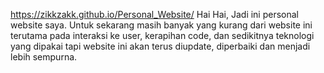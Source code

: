 https://zikkzakk.github.io/Personal_Website/
Hai Hai, Jadi ini personal website saya. Untuk sekarang masih banyak yang kurang dari website ini terutama pada interaksi ke user, kerapihan code, dan sedikitnya teknologi yang dipakai tapi website ini akan terus diupdate, diperbaiki dan menjadi lebih sempurna.
